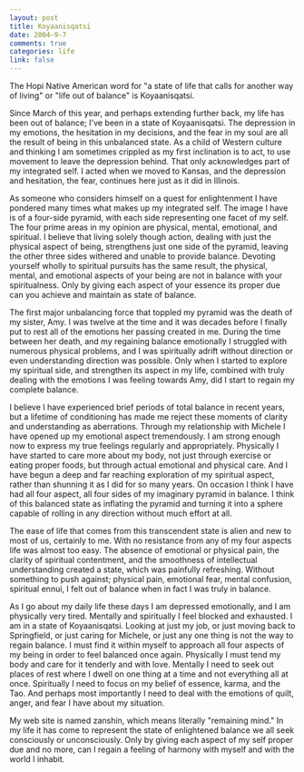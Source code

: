 ```yaml
--- 
layout: post
title: Koyaanisqatsi
date: 2004-9-7
comments: true
categories: life
link: false
---
```

The Hopi Native American word for "a state of life that calls for another way of living" or "life out of balance" is Koyaanisqatsi.

Since March of this year, and perhaps extending further back, my life has been out of balance; I've been in a state of Koyaanisqatsi. The depression in my emotions, the hesitation in my decisions, and the fear in my soul are all the result of being in this unbalanced state. As a child of Western culture and thinking I am sometimes crippled as my first inclination is to act, to use movement to leave the depression behind. That only acknowledges part of my integrated self. I acted when we moved to Kansas, and the depression and hesitation, the fear, continues here just as it did in Illinois.

As someone who considers himself on a quest for enlightenment I have pondered many times what makes up my integrated self. The image I have is of a four-side pyramid, with each side representing one facet of my self. The four prime areas in my opinion are physical, mental, emotional, and spiritual. I believe that living solely though action, dealing with just the physical aspect of being, strengthens just one side of the pyramid, leaving the other three sides withered and unable to provide balance. Devoting yourself wholly to spiritual pursuits has the same result, the physical, mental, and emotional aspects of your being are not in balance with your spiritualness. Only by giving each aspect of your essence its proper due can you achieve and maintain as state of balance.

The first major unbalancing force that toppled my pyramid was the death of my sister, Amy. I was twelve at the time and it was decades before I finally put to rest all of the emotions her passing created in me. During the time between her death, and my regaining balance emotionally I struggled with numerous physical problems, and I was spiritually adrift without direction or even understanding direction was possible. Only when I started to explore my spiritual side, and strengthen its aspect in my life, combined with truly dealing with the emotions I was feeling towards Amy, did I start to regain my complete balance.

I believe I have experienced brief periods of total balance in recent years, but a lifetime of conditioning has made me reject these moments of clarity and understanding as aberrations. Through my relationship with Michele I have opened up my emotional aspect tremendously. I am strong enough now to express my true feelings regularly and appropriately. Physically I have started to care more about my body, not just through exercise or eating proper foods, but through actual emotional and physical care. And I have begun a deep and far reaching exploration of my spiritual aspect, rather than shunning it as I did for so many years. On occasion I think I have had all four aspect, all four sides of my imaginary pyramid in balance. I think of this balanced state as inflating the pyramid and turning it into a sphere capable of rolling in any direction without much effort at all.

The ease of life that comes from this transcendent state is alien and new to most of us, certainly to me. With no resistance from any of my four aspects life was almost too easy.  The absence of emotional or physical pain, the clarity of spiritual contentment, and the smoothness of intellectual understanding created a state, which was painfully refreshing. Without something to push against; physical pain, emotional fear, mental confusion, spiritual ennui, I felt out of balance when in fact I was truly in balance.

As I go about my daily life these days I am depressed emotionally, and I am physically very tired. Mentally and spiritually I feel blocked and exhausted. I am in a state of Koyaanisqatsi. Looking at just my job, or just moving back to Springfield, or just caring for Michele, or just any one thing is not the way to regain balance. I must find it within myself to approach all four aspects of my being in order to feel balanced once again. Physically I must tend my body and care for it tenderly and with love. Mentally I need to seek out places of rest where I dwell on one thing at a time and not everything all at once. Spiritually I need to focus on my belief of essence, karma, and the Tao. And perhaps most importantly I need to deal with the emotions of quilt, anger, and fear I have about my situation.

My web site is named zanshin, which means literally "remaining mind." In my life it has come to represent the state of enlightened balance we all seek consciously or unconsciously.  Only by giving each aspect of my self proper due and no more, can I regain a feeling of harmony with myself and with the world I inhabit.
